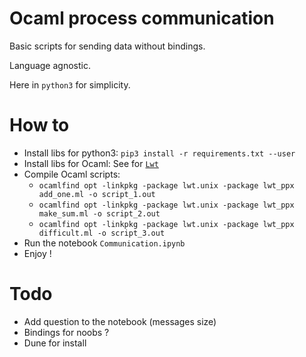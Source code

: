 # Ocaml process communication


Basic scripts for sending data without bindings.

Language agnostic. 

Here in `python3` for simplicity.

# How to

- Install libs for python3: `pip3 install -r requirements.txt --user`
- Install libs for Ocaml: See for [`Lwt`](https://github.com/ocsigen/lwt)
- Compile Ocaml scripts:
    - `ocamlfind opt -linkpkg -package lwt.unix -package lwt_ppx add_one.ml -o script_1.out`
    - `ocamlfind opt -linkpkg -package lwt.unix -package lwt_ppx make_sum.ml -o script_2.out`
    - `ocamlfind opt -linkpkg -package lwt.unix -package lwt_ppx difficult.ml -o script_3.out`
- Run the notebook `Communication.ipynb`
- Enjoy !

# Todo

- Add question to the notebook (messages size)
- Bindings for noobs ?
- Dune for install

